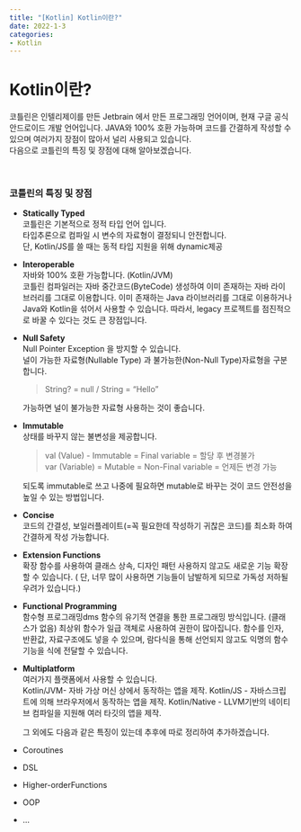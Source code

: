 ```yaml
---
title: "[Kotlin] Kotlin이란?"
date: 2022-1-3
categories:
- Kotlin
---
```


# Kotlin이란?  
코틀린은 인텔리제이를 만든 Jetbrain 에서 만든 프로그래밍 언어이며, 현재 구글 공식 안드로이드 개발 언어입니다. JAVA와 100% 호환 가능하며 코드를 간결하게 작성할 수 있으며 여러가지 장점이 많아서 널리 사용되고 있습니다.  
다음으로 코틀린의 특징 및 장점에 대해 알아보겠습니다.

<br>

### 코틀린의 특징 및 장점
- **Statically Typed**  
   코틀린은 기본적으로 정적 타입 언어 입니다.  
   타입추론으로 컴파일 시 변수의 자료형이 결정되니 안전합니다.  
   단, Kotlin/JS를 쓸 때는 동적 타입 지원을 위해 dynamic제공  

- **Interoperable**  
  자바와 100% 호환 가능합니다. (Kotlin/JVM)  
  코틀린 컴파일러는 자바 중간코드(ByteCode) 생성하여 이미 존재하는 자바 라이브러리를 그대로 이용합니다. 이미 존재하는 Java 라이브러리를 그대로 이용하거나 Java와 Kotlin을 섞어서 사용할 수 있습니다. 따라서, legacy 프로젝트를 점진적으로 바꿀 수 있다는 것도 큰 장점입니다.  

- **Null Safety**  
  Null Pointer Exception 을 방지할 수 있습니다.  
  널이 가능한 자료형(Nullable Type) 과 불가능한(Non-Null Type)자료형을 구분합니다.  
  > String? = null / String = “Hello”   

  가능하면 널이 불가능한 자료형 사용하는 것이 좋습니다.

- **Immutable**  
  상태를 바꾸지 않는 불변성을 제공합니다.
  > val (Value) - Immutable = Final variable = 할당 후 변경불가  
  > var (Variable) = Mutable = Non-Final variable = 언제든 변경 가능  
  
  되도록 immutable로 쓰고 나중에 필요하면 mutable로 바꾸는 것이 코드 안전성을 높일 수 있는 방법입니다.  

- **Concise**  
  코드의 간결성, 보일러플레이트(=꼭 필요한데 작성하기 귀찮은 코드)를 최소화 하여 간결하게 작성 가능합니다.  

- **Extension Functions**  
  확장 함수를 사용하여 클래스 상속, 디자인 패턴 사용하지 않고도 새로운 기능 확장 할 수 있습니다. ( 단, 너무 많이 사용하면 기능들이 남발하게 되므로 가독성  저하될 우려가 있습니다.)  

- **Functional Programming**  
  함수형 프로그래밍dms 함수의 유기적 연결을 통한 프로그래밍 방식입니다. (클래스가 없음) 최상위 함수가 일급 객체로 사용하여 권한이 많아집니다. 함수를 인자, 반환값, 자료구조에도 넣을 수 있으며, 람다식을 통해 선언되지 않고도 익명의 함수기능을 식에 전달할 수 있습니다.  

- **Multiplatform**  
  여러가지 플랫폼에서 사용할 수 있습니다.  
  Kotlin/JVM- 자바 가상 머신 상에서 동작하는 앱을 제작.
  Kotlin/JS - 자바스크립트에 의해 브라우저에서 동작하는 앱을 제작.  Kotlin/Native - LLVM기반의 네이티브 컴파일을 지원해 여러 타깃의 앱을 제작.

  그 외에도 다음과 같은 특징이 있는데 추후에 따로 정리하여 추가하겠습니다.  
  
- Coroutines
- DSL
- Higher-orderFunctions
- OOP
- …
